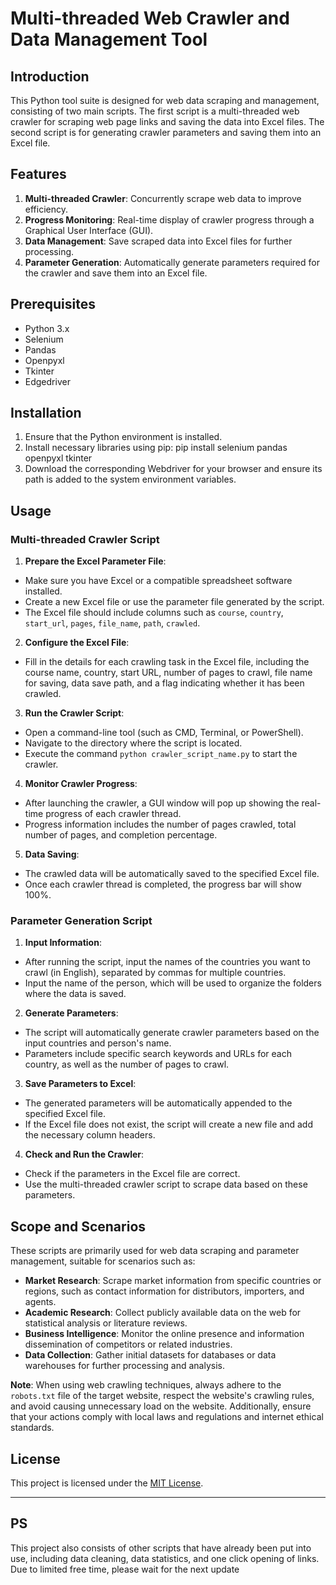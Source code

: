 # Multi-threaded Web Crawler and Data Management Tool

## Introduction

This Python tool suite is designed for web data scraping and management, consisting of two main scripts. The first script is a multi-threaded web crawler for scraping web page links and saving the data into Excel files. The second script is for generating crawler parameters and saving them into an Excel file.

## Features

1. **Multi-threaded Crawler**: Concurrently scrape web data to improve efficiency.
2. **Progress Monitoring**: Real-time display of crawler progress through a Graphical User Interface (GUI).
3. **Data Management**: Save scraped data into Excel files for further processing.
4. **Parameter Generation**: Automatically generate parameters required for the crawler and save them into an Excel file.

## Prerequisites

- Python 3.x
- Selenium
- Pandas
- Openpyxl
- Tkinter
- Edgedriver

## Installation

1. Ensure that the Python environment is installed.
2. Install necessary libraries using pip:
pip install selenium pandas openpyxl tkinter
3. Download the corresponding Webdriver for your browser and ensure its path is added to the system environment variables.

## Usage

### Multi-threaded Crawler Script

1. **Prepare the Excel Parameter File**:
- Make sure you have Excel or a compatible spreadsheet software installed.
- Create a new Excel file or use the parameter file generated by the script.
- The Excel file should include columns such as `course`, `country`, `start_url`, `pages`, `file_name`, `path`, `crawled`.

2. **Configure the Excel File**:
- Fill in the details for each crawling task in the Excel file, including the course name, country, start URL, number of pages to crawl, file name for saving, data save path, and a flag indicating whether it has been crawled.

3. **Run the Crawler Script**:
- Open a command-line tool (such as CMD, Terminal, or PowerShell).
- Navigate to the directory where the script is located.
- Execute the command `python crawler_script_name.py` to start the crawler.

4. **Monitor Crawler Progress**:
- After launching the crawler, a GUI window will pop up showing the real-time progress of each crawler thread.
- Progress information includes the number of pages crawled, total number of pages, and completion percentage.

5. **Data Saving**:
- The crawled data will be automatically saved to the specified Excel file.
- Once each crawler thread is completed, the progress bar will show 100%.

### Parameter Generation Script

1. **Input Information**:
- After running the script, input the names of the countries you want to crawl (in English), separated by commas for multiple countries.
- Input the name of the person, which will be used to organize the folders where the data is saved.

2. **Generate Parameters**:
- The script will automatically generate crawler parameters based on the input countries and person's name.
- Parameters include specific search keywords and URLs for each country, as well as the number of pages to crawl.

3. **Save Parameters to Excel**:
- The generated parameters will be automatically appended to the specified Excel file.
- If the Excel file does not exist, the script will create a new file and add the necessary column headers.

4. **Check and Run the Crawler**:
- Check if the parameters in the Excel file are correct.
- Use the multi-threaded crawler script to scrape data based on these parameters.

## Scope and Scenarios

These scripts are primarily used for web data scraping and parameter management, suitable for scenarios such as:

- **Market Research**: Scrape market information from specific countries or regions, such as contact information for distributors, importers, and agents.
- **Academic Research**: Collect publicly available data on the web for statistical analysis or literature reviews.
- **Business Intelligence**: Monitor the online presence and information dissemination of competitors or related industries.
- **Data Collection**: Gather initial datasets for databases or data warehouses for further processing and analysis.

**Note**: When using web crawling techniques, always adhere to the `robots.txt` file of the target website, respect the website's crawling rules, and avoid causing unnecessary load on the website. Additionally, ensure that your actions comply with local laws and regulations and internet ethical standards.

## License

This project is licensed under the [MIT License](LICENSE).

---

## PS
This project also consists of other scripts that have already been put into use, including data cleaning, data statistics, and one click opening of links. Due to limited free time, please wait for the next update

